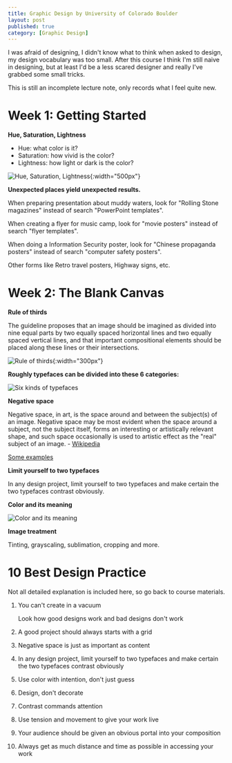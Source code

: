 ```yaml
---
title: Graphic Design by University of Colorado Boulder
layout: post
published: true 
category: [Graphic Design]
---
```


I was afraid of designing, I didn't know what to think when asked to design, my design vocabulary was too small. After this course I think I'm still naive in designing, but at least I'd be a less scared designer and really I've grabbed some small tricks.

<!--more-->

This is still an incomplete lecture note, only records what I feel quite new.

# Week 1: Getting Started

**Hue, Saturation, Lightness**

* Hue: what color is it?
* Saturation: how vivid is the color?
* Lightness: how light or dark is the color?

![Hue, Saturation, Lightness](https://eastonlee.b0.upaiyun.com/blog/2017-06-17-graphic-design-by-university-of-colorado-boulder/Hue,%20Saturation,%20Lightness.jpg){:width="500px"}

**Unexpected places yield unexpected results.**

When preparing presentation about muddy waters, look for "Rolling Stone magazines" instead of search "PowerPoint templates".

When creating a flyer for music camp, look for "movie posters" instead of search "flyer templates".

When doing a Information Security poster, look for "Chinese propaganda posters" instead of search "computer safety posters".

Other forms like Retro travel posters, Highway signs, etc.

# Week 2: The Blank Canvas

**Rule of thirds**

The guideline proposes that an image should be imagined as divided into nine equal parts by two equally spaced horizontal lines and two equally spaced vertical lines, and that important compositional elements should be placed along these lines or their intersections.

![Rule of thirds](https://upload.wikimedia.org/wikipedia/commons/c/ce/Rivertree_thirds_md.gif){:width="300px"}

**Roughly typefaces can be divided into these 6 categories:**

![Six kinds of typefaces](https://eastonlee.b0.upaiyun.com/blog/2017-06-17-graphic-design-by-university-of-colorado-boulder/Six%20kinds%20of%20typefaces.png!/fw/300)


**Negative space**

Negative space, in art, is the space around and between the subject(s) of an image. Negative space may be most evident when the space around a subject, not the subject itself, forms an interesting or artistically relevant shape, and such space occasionally is used to artistic effect as the "real" subject of an image. - [Wikipedia](https://en.wikipedia.org/wiki/Negative_space)

[Some examples](http://www.creativebloq.com/art/art-negative-space-8133765)

**Limit yourself to two typefaces**

In any design project, limit yourself to two typefaces and make certain the two typefaces contrast obviously.

**Color and its meaning**

![Color and its meaning](https://eastonlee.b0.upaiyun.com/blog/2017-06-17-graphic-design-by-university-of-colorado-boulder/Color%20and%20its%20meaning.png!/fw/300)

**Image treatment**

Tinting, grayscaling, sublimation, cropping and more.

<!--
# Week 3: Tricks of the Trade

# Week 4: Revision and Distance-->

# 10 Best Design Practice 

Not all detailed explanation is included here, so go back to course materials.

1. You can't create in a vacuum

    Look how good designs work and bad designs don't work

2. A good project should always starts with a grid

3. Negative space is just as important as content

4. In any design project, limit yourself to two typefaces and make certain the two typefaces contrast obviously

5. Use color with intention, don't just guess

6. Design, don't decorate

7. Contrast commands attention

8. Use tension and movement to give your work live

9. Your audience should be given an obvious portal into your composition

10. Always get as much distance and time as possible in accessing your work
